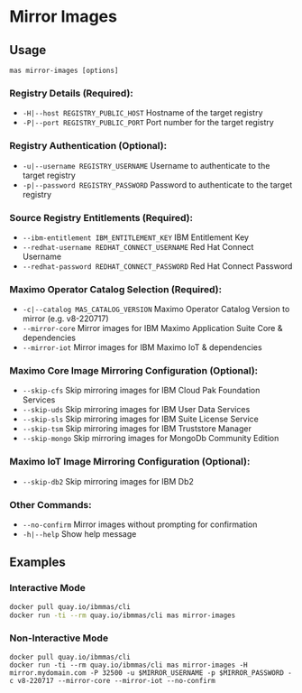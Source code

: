 # Mirror Images

## Usage
`mas mirror-images [options]`

### Registry Details (Required):
- `-H|--host REGISTRY_PUBLIC_HOST` Hostname of the target registry
- `-P|--port REGISTRY_PUBLIC_PORT` Port number for the target registry

### Registry Authentication (Optional):
- `-u|--username REGISTRY_USERNAME` Username to authenticate to the target registry
- `-p|--password REGISTRY_PASSWORD` Password to authenticate to the target registry

### Source Registry Entitlements (Required):
- `--ibm-entitlement IBM_ENTITLEMENT_KEY` IBM Entitlement Key
- `--redhat-username REDHAT_CONNECT_USERNAME` Red Hat Connect Username
- `--redhat-password REDHAT_CONNECT_PASSWORD` Red Hat Connect Password

### Maximo Operator Catalog Selection (Required):
- `-c|--catalog MAS_CATALOG_VERSION` Maximo Operator Catalog Version to mirror (e.g. v8-220717)
- `--mirror-core` Mirror images for IBM Maximo Application Suite Core & dependencies
- `--mirror-iot` Mirror images for IBM Maximo IoT & dependencies

### Maximo Core Image Mirroring Configuration (Optional):
- `--skip-cfs` Skip mirroring images for IBM Cloud Pak Foundation Services
- `--skip-uds` Skip mirroring images for IBM User Data Services
- `--skip-sls` Skip mirroring images for IBM Suite License Service
- `--skip-tsm` Skip mirroring images for IBM Truststore Manager
- `--skip-mongo` Skip mirroring images for MongoDb Community Edition

### Maximo IoT Image Mirroring Configuration (Optional):
- `--skip-db2` Skip mirroring images for IBM Db2

### Other Commands:
- `--no-confirm` Mirror images without prompting for confirmation
- `-h|--help` Show help message

## Examples
### Interactive Mode
```bash
docker pull quay.io/ibmmas/cli
docker run -ti --rm quay.io/ibmmas/cli mas mirror-images
```

### Non-Interactive Mode
```
docker pull quay.io/ibmmas/cli
docker run -ti --rm quay.io/ibmmas/cli mas mirror-images -H mirror.mydomain.com -P 32500 -u $MIRROR_USERNAME -p $MIRROR_PASSWORD -c v8-220717 --mirror-core --mirror-iot --no-confirm
```
